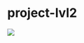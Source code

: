 # project-lvl2
<a href="https://codeclimate.com/github/Enigmadie/frontend-project-lvl2/maintainability"><img src="https://api.codeclimate.com/v1/badges/9bdaded8ccf6b3a91334/maintainability" /></a>
